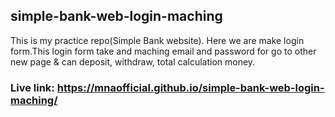 ## simple-bank-web-login-maching
This is my practice repo(Simple Bank website). Here we are make login form.This login form take and maching email and password for go to other new page &amp; can deposit, withdraw, total calculation money.
### Live link: https://mnaofficial.github.io/simple-bank-web-login-maching/
